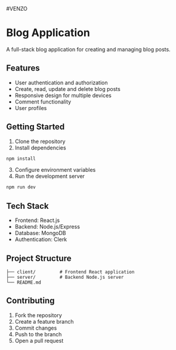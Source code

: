 #VENZO
# Blog Application

A full-stack blog application for creating and managing blog posts.

## Features

- User authentication and authorization
- Create, read, update and delete blog posts
- Responsive design for multiple devices
- Comment functionality
- User profiles

## Getting Started

1. Clone the repository
2. Install dependencies
  ```bash
  npm install
  ```
3. Configure environment variables
4. Run the development server
  ```bash
  npm run dev
  ```

## Tech Stack

- Frontend: React.js
- Backend: Node.js/Express
- Database: MongoDB
- Authentication: Clerk

## Project Structure

```
├── client/         # Frontend React application
├── server/         # Backend Node.js server
└── README.md
```

## Contributing

1. Fork the repository
2. Create a feature branch
3. Commit changes
4. Push to the branch
5. Open a pull request

